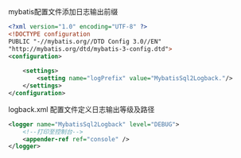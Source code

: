 mybatis配置文件添加日志输出前缀

~~~xml
<?xml version="1.0" encoding="UTF-8" ?>
<!DOCTYPE configuration
PUBLIC "-//mybatis.org//DTD Config 3.0//EN"
"http://mybatis.org/dtd/mybatis-3-config.dtd">
<configuration>
    
    <settings>
        <setting name="logPrefix" value="MybatisSql2Logback."/>
    </settings>
</configuration>
~~~

logback.xml 配置文件定义日志输出等级及路径

~~~xml
<logger name="MybatisSql2Logback" level="DEBUG">
    <!--打印至控制台-->
    <appender-ref ref="console" />
</logger>
~~~


